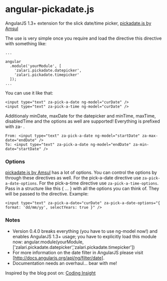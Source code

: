 angular-pickadate.js
====================

AngularJS 1.3+ extension for the slick date/time picker, [pickadate.js by Amsul](http://amsul.ca/pickadate.js/)

The use is very simple once you require and load the directive this directive with something like:
```
...

angular
  .module('yourModule', [
    'zalari.pickadate.datepicker',
    'zalari.pickadate.timepicker'
  ]);
...

```

You can use it like that:


    <input type="text" za-pick-a-date ng-model="curDate" />
    <input type="text" za-pick-a-time ng-model="curDate" />

Additionaly minDate, maxDate for the datepicker and minTime, maxTime, disabledTime and the options as well are supported! Everything is prefixed with za- .

    From: <input type="text" za-pick-a-date ng-model="startDate" za-max-date="endDate" />
    To: <input type="text" za-pick-a-date ng-model="endDate" za-min-date="startDate" />
    

### Options

[pickadate.js by Amsul](http://amsul.ca/pickadate.js/) has a lot of options. You can control the options by
through these directives as well.
For the pick-a-date directive use `za-pick-a-date-options`.
For the pick-a-time directive use `za-pick-a-time-options`.
Pass in a structure like this { ... } with all the options you can think of. They will be passed to the directive.
Example:

    <input type="text" za-pick-a-date="curDate" za-pick-a-date-options="{ format: 'dd/mm/yy', selectYears: true }" />

### Notes

 - Version 0.4.0 breaks everything (you have to use ng-model now!) and enables AngularJS 1.3+ usage; you have to explicitly load this module now:
    angular.module(yourModule,['zalari.pickadate.datepicker','zalari.pickadate.timepicker'])
 - For more information on the date filter in AngularJS please visit [http://docs.angularjs.org/api/ng/filter/date].
 - Documentation needs an overhaul... bear with me!

Inspired by the blog post on: [Coding Insight](http://www.codinginsight.com/angularjs-and-pickadate/)
